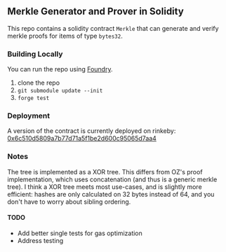 ## Merkle Generator and Prover in Solidity

This repo contains a solidity contract `Merkle` that can generate and verify merkle proofs for items of type `bytes32`.

### Building Locally
You can run the repo using [Foundry](https://github.com/gakonst/foundry).
1. clone the repo
2. ```git submodule update --init```
3. `forge test`

### Deployment
A version of the contract is currently deployed on rinkeby: [0x6c510d5809a7b77d71a5f1be2d600c95065d7aa4](https://rinkeby.etherscan.io/address/0x6c510d5809a7b77d71a5f1be2d600c95065d7aa4)

### Notes
The tree is implemented as a XOR tree. This differs from OZ's proof implementation, which uses concatenation (and thus is a generic merkle tree). I think a XOR tree meets most use-cases, and is slightly more efficient: hashes are only calculated on 32 bytes instead of 64, and you don't have to worry about sibling ordering.


#### TODO
* Add better single tests for gas optimization
* Address testing